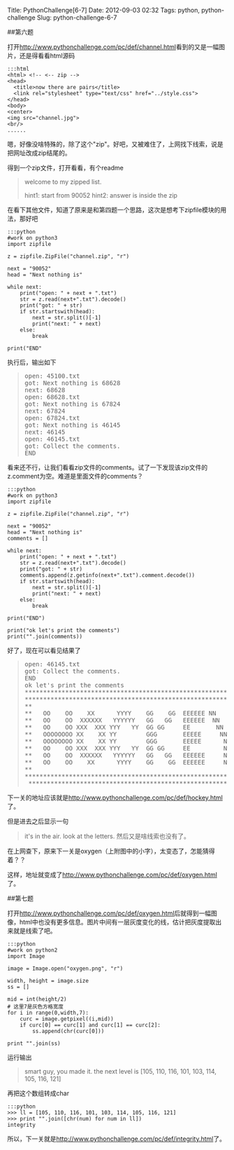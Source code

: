 Title: PythonChallenge[6-7]
Date: 2012-09-03 02:32
Tags: python, python-challenge
Slug: python-challenge-6-7

##第六题

打开<http://www.pythonchallenge.com/pc/def/channel.html>看到的又是一幅图片，还是得看看html源码

    :::html
    <html> <!-- <-- zip -->
    <head>
      <title>now there are pairs</title>
      <link rel="stylesheet" type="text/css" href="../style.css">
    </head>
    <body>
    <center>
    <img src="channel.jpg">
    <br/>
    ......

嗯，好像没啥特殊的，除了这个"zip"。好吧，又被难住了，上网找下线索，说是把网址改成zip结尾的。

得到一个zip文件，打开看看，有个readme

> welcome to my zipped list.
>
> hint1: start from 90052
> hint2: answer is inside the zip

在看下其他文件，知道了原来是和第四题一个思路，这次是想考下zipfile模块的用法，那好吧

    :::python
    #work on python3
    import zipfile

    z = zipfile.ZipFile("channel.zip", "r")

    next = "90052"
    head = "Next nothing is"

    while next:
        print("open: " + next + ".txt")
        str = z.read(next+".txt").decode()
        print("got: " + str)
        if str.startswith(head):
            next = str.split()[-1]
            print("next: " + next)
        else:
            break

    print("END"

执行后，输出如下
<blockquote><pre>
open: 45100.txt
got: Next nothing is 68628
next: 68628
open: 68628.txt
got: Next nothing is 67824
next: 67824
open: 67824.txt
got: Next nothing is 46145
next: 46145
open: 46145.txt
got: Collect the comments.
END
</pre></blockquote>

看来还不行，让我们看看zip文件的comments。试了一下发现该zip文件的z.comment为空。难道是里面文件的comments？

    :::python
    #work on python3
    import zipfile

    z = zipfile.ZipFile("channel.zip", "r")

    next = "90052"
    head = "Next nothing is"
    comments = []

    while next:
        print("open: " + next + ".txt")
        str = z.read(next+".txt").decode()
        print("got: " + str)
        comments.append(z.getinfo(next+".txt").comment.decode())
        if str.startswith(head):
            next = str.split()[-1]
            print("next: " + next)
        else:
            break

    print("END")

    print("ok let's print the comments")
    print("".join(comments))

好了，现在可以看见结果了

<blockquote><pre>
open: 46145.txt
got: Collect the comments.
END
ok let's print the comments
****************************************************************
****************************************************************
**                                                            **
**   OO    OO    XX      YYYY    GG    GG  EEEEEE NN      NN  **
**   OO    OO  XXXXXX   YYYYYY   GG   GG   EEEEEE  NN    NN   **
**   OO    OO XXX  XXX YYY   YY  GG GG     EE       NN  NN    **
**   OOOOOOOO XX    XX YY        GGG       EEEEE     NNNN     **
**   OOOOOOOO XX    XX YY        GGG       EEEEE      NN      **
**   OO    OO XXX  XXX YYY   YY  GG GG     EE         NN      **
**   OO    OO  XXXXXX   YYYYYY   GG   GG   EEEEEE     NN      **
**   OO    OO    XX      YYYY    GG    GG  EEEEEE     NN      **
**                                                            **
****************************************************************
 **************************************************************
</pre></blockquote>

下一关的地址应该就是<http://www.pythonchallenge.com/pc/def/hockey.html>了。

但是进去之后显示一句
>it's in the air. look at the letters.
然后又是啥线索也没有了。

在上网查下，原来下一关是oxygen（上附图中的小字），太变态了，怎能猜得着？？

这样，地址就变成了<http://www.pythonchallenge.com/pc/def/oxygen.html>了。

##第七题

打开<http://www.pythonchallenge.com/pc/def/oxygen.html>后就得到一幅图像，html中也没有更多信息。图片中间有一层灰度变化的线，估计把灰度提取出来就是线索了吧。

    :::python
    #work on python2
    import Image

    image = Image.open("oxygen.png", "r")

    width, height = image.size
    ss = []

    mid = int(height/2)
    # 这里7是灰色方格宽度
    for i in range(0,width,7):
        curc = image.getpixel((i,mid))
        if curc[0] == curc[1] and curc[1] == curc[2]:
            ss.append(chr(curc[0]))

    print "".join(ss)

运行输出

> smart guy, you made it. the next level is [105, 110, 116, 101, 103, 114, 105, 116, 121]

再把这个数组转成char

    :::python
    >>> ll = [105, 110, 116, 101, 103, 114, 105, 116, 121]
    >>> print "".join([chr(num) for num in ll])
    integrity

所以，下一关就是<http://www.pythonchallenge.com/pc/def/integrity.html>了。
